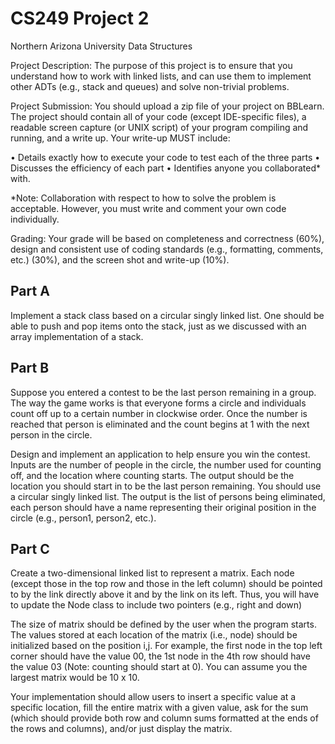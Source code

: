 CS249 Project 2
============

Northern Arizona University Data Structures

Project Description: The purpose of this project is to ensure that you understand how to work with linked lists, and can use them to implement other ADTs (e.g., stack and queues) and solve non-trivial problems.

Project Submission: You should upload a zip file of your project on BBLearn. The project should contain all of your code (except IDE-specific files), a readable screen capture (or UNIX script) of your program compiling and running, and a write up. Your write-up MUST include:

• Details exactly how to execute your code to test each of the three parts
• Discusses the efficiency of each part
• Identifies anyone you collaborated* with.

*Note: Collaboration with respect to how to solve the problem is acceptable. However, you must write and comment your own code individually.

Grading: Your grade will be based on completeness and correctness (60%), design and consistent use of coding standards (e.g., formatting, comments, etc.) (30%), and the screen shot and write-up (10%).

Part A
--------

Implement a stack class based on a circular singly linked list. One should be able to push and pop
items onto the stack, just as we discussed with an array implementation of a stack.

Part B
--------

Suppose you entered a contest to be the last person remaining in a group. The way the game
works is that everyone forms a circle and individuals count off up to a certain number in
clockwise order. Once the number is reached that person is eliminated and the count begins at 1
with the next person in the circle.

Design and implement an application to help ensure you win the contest. Inputs are the number of
people in the circle, the number used for counting off, and the location where counting starts.
The output should be the location you should start in to be the last person remaining. You should
use a circular singly linked list. The output is the list of persons being eliminated, each person
should have a name representing their original position in the circle (e.g., person1, person2, etc.).

Part C
--------

Create a two-dimensional linked list to represent a matrix. Each node (except those in the top
row and those in the left column) should be pointed to by the link directly above it and by the link
on its left. Thus, you will have to update the Node class to include two pointers (e.g., right and
down)

The size of matrix should be defined by the user when the program starts. The values stored at
each location of the matrix (i.e., node) should be initialized based on the position i,j. For example,
the first node in the top left corner should have the value 00, the 1st node in the 4th row should
have the value 03 (Note: counting should start at 0). You can assume you the largest matrix
would be 10 x 10.

Your implementation should allow users to insert a specific value at a specific location, fill the
entire matrix with a given value, ask for the sum (which should provide both row and column
sums formatted at the ends of the rows and columns), and/or just display the matrix.
